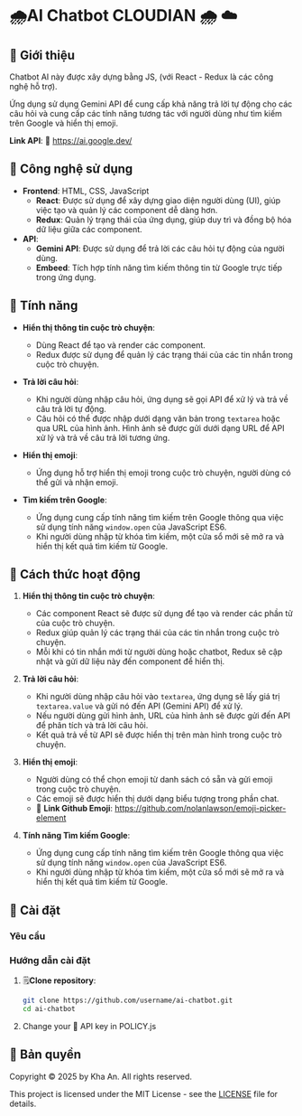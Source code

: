 # 🌧️AI Chatbot CLOUDIAN 🌧️ ☁️ 

## 🤖 Giới thiệu
Chatbot AI này được xây dựng bằng JS, (với React - Redux là các công nghệ hỗ trợ). 

Ứng dụng sử dụng Gemini API để cung cấp khả năng trả lời tự động cho các câu hỏi và cung cấp các tính năng tương tác với người dùng như tìm kiếm trên Google và hiển thị emoji.

**Link API**: 🔗 https://ai.google.dev/
## 🤖 Công nghệ sử dụng
- **Frontend**: HTML, CSS, JavaScript
  - **React**: Được sử dụng để xây dựng giao diện người dùng (UI), giúp việc tạo và quản lý các component dễ dàng hơn.
  - **Redux**: Quản lý trạng thái của ứng dụng, giúp duy trì và đồng bộ hóa dữ liệu giữa các component.
- **API**:
  - **Gemini API**: Được sử dụng để trả lời các câu hỏi tự động của người dùng.
  - **Embeed**: Tích hợp tính năng tìm kiếm thông tin từ Google trực tiếp trong ứng dụng.

## 🤖 Tính năng
- **Hiển thị thông tin cuộc trò chuyện**:
  - Dùng React để tạo và render các component.
  - Redux được sử dụng để quản lý các trạng thái của các tin nhắn trong cuộc trò chuyện.
  
- **Trả lời câu hỏi**:
  - Khi người dùng nhập câu hỏi, ứng dụng sẽ gọi API để xử lý và trả về câu trả lời tự động.
  - Câu hỏi có thể được nhập dưới dạng văn bản trong `textarea` hoặc qua URL của hình ảnh. Hình ảnh sẽ được gửi dưới dạng URL để API xử lý và trả về câu trả lời tương ứng.

- **Hiển thị emoji**:
  - Ứng dụng hỗ trợ hiển thị emoji trong cuộc trò chuyện, người dùng có thể gửi và nhận emoji.

- **Tìm kiếm trên Google**:
  - Ứng dụng cung cấp tính năng tìm kiếm trên Google thông qua việc sử dụng tính năng `window.open` của JavaScript ES6.
  - Khi người dùng nhập từ khóa tìm kiếm, một cửa sổ mới sẽ mở ra và hiển thị kết quả tìm kiếm từ Google.

## 🤖 Cách thức hoạt động

1. **Hiển thị thông tin cuộc trò chuyện**:
   - Các component React sẽ được sử dụng để tạo và render các phần tử của cuộc trò chuyện.
   - Redux giúp quản lý các trạng thái của các tin nhắn trong cuộc trò chuyện.
   - Mỗi khi có tin nhắn mới từ người dùng hoặc chatbot, Redux sẽ cập nhật và gửi dữ liệu này đến component để hiển thị.

2. **Trả lời câu hỏi**:
   - Khi người dùng nhập câu hỏi vào `textarea`, ứng dụng sẽ lấy giá trị `textarea.value` và gửi nó đến API (Gemini API) để xử lý.
   - Nếu người dùng gửi hình ảnh, URL của hình ảnh sẽ được gửi đến API để phân tích và trả lời câu hỏi.
   - Kết quả trả về từ API sẽ được hiển thị trên màn hình trong cuộc trò chuyện.

3. **Hiển thị emoji**:
   - Người dùng có thể chọn emoji từ danh sách có sẵn và gửi emoji trong cuộc trò chuyện.
   - Các emoji sẽ được hiển thị dưới dạng biểu tượng trong phần chat.
   - 🔗 **Link Github Emoji**: https://github.com/nolanlawson/emoji-picker-element

4. **Tính năng Tìm kiếm Google**:
   - Ứng dụng cung cấp tính năng tìm kiếm trên Google thông qua việc sử dụng tính năng `window.open` của JavaScript ES6.
   - Khi người dùng nhập từ khóa tìm kiếm, một cửa sổ mới sẽ mở ra và hiển thị kết quả tìm kiếm từ Google.

## 🤖 Cài đặt

### Yêu cầu

### Hướng dẫn cài đặt
1. 🗒️**Clone repository**:
   ```bash
   git clone https://github.com/username/ai-chatbot.git
   cd ai-chatbot

2. Change your 🔐 API key in POLICY.js
## 🔐 Bản quyền

Copyright © 2025 by Kha An. All rights reserved.

This project is licensed under the MIT License - see the [LICENSE](LICENSE) file for details.
